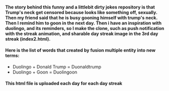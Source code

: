 #### The story behind this funny and a littlebit dirty jokes repository is that Trump's neck get censored because looks like something off, sexually. Then my friend said that he is busy gooning himself with trump's neck. Then I remind him to goon in the next day. Then i have an inspiration with duolingo, and its reminders, so I make the clone, such as push notification with the streak animation, and sharable day streak image in the 3rd day streak (index2.html).

#### Here is the list of words that created by fusion multiple entity into new terms:
- Duolingo + Donald Trump = Duonaldtrump
- Duolingo + Goon = Duolingoon

#### This html file is uploaded each day for each day streak
